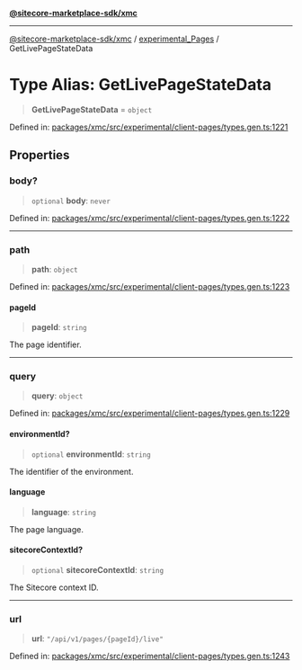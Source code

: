 [**@sitecore-marketplace-sdk/xmc**](../../../../README.md)

***

[@sitecore-marketplace-sdk/xmc](../../../../README.md) / [experimental\_Pages](../README.md) / GetLivePageStateData

# Type Alias: GetLivePageStateData

> **GetLivePageStateData** = `object`

Defined in: [packages/xmc/src/experimental/client-pages/types.gen.ts:1221](https://github.com/Sitecore/marketplace-sdk/blob/main/packages/xmc/src/experimental/client-pages/types.gen.ts#L1221)

## Properties

### body?

> `optional` **body**: `never`

Defined in: [packages/xmc/src/experimental/client-pages/types.gen.ts:1222](https://github.com/Sitecore/marketplace-sdk/blob/main/packages/xmc/src/experimental/client-pages/types.gen.ts#L1222)

***

### path

> **path**: `object`

Defined in: [packages/xmc/src/experimental/client-pages/types.gen.ts:1223](https://github.com/Sitecore/marketplace-sdk/blob/main/packages/xmc/src/experimental/client-pages/types.gen.ts#L1223)

#### pageId

> **pageId**: `string`

The page identifier.

***

### query

> **query**: `object`

Defined in: [packages/xmc/src/experimental/client-pages/types.gen.ts:1229](https://github.com/Sitecore/marketplace-sdk/blob/main/packages/xmc/src/experimental/client-pages/types.gen.ts#L1229)

#### environmentId?

> `optional` **environmentId**: `string`

The identifier of the environment.

#### language

> **language**: `string`

The page language.

#### sitecoreContextId?

> `optional` **sitecoreContextId**: `string`

The Sitecore context ID.

***

### url

> **url**: `"/api/v1/pages/{pageId}/live"`

Defined in: [packages/xmc/src/experimental/client-pages/types.gen.ts:1243](https://github.com/Sitecore/marketplace-sdk/blob/main/packages/xmc/src/experimental/client-pages/types.gen.ts#L1243)
